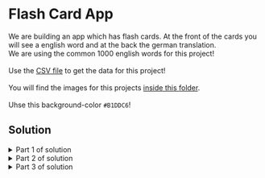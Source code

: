 # Flash Card App

We are building an app which has flash cards. At the front of the cards you will see a english word and at the back the german translation.
<br>
We are using the common 1000 english words for this project!
<br>
<br>
Use the [CSV file](https://github.com/Olexandr-Andriyenko/Python-learning-path/blob/main/Files/data_flash_card.csv) to get the data for this project!
<br>
<br>
You will find the images for this projects [inside this folder](https://github.com/Olexandr-Andriyenko/Python-learning-path/tree/main/illustrations/flash_card_images).
<br>
<br>
Uhse this background-color `#B1DDC6`!

## Solution



<details>
 <summary>Part 1 of solution</summary>

Set up the UI!
  
  ```python
# ------------ MODULES ------------ #
import tkinter as tk


# ------------ CONSTANTS ------------ #
BACKGROUND_COLOR = "#B1DDC6"
FRONT_1= ("Ariel", 40, "italic")
FRONT_2 = ("Ariel", 60, "bold")

# ------------ UI SETUP ------------ #
root = tk.Tk()
root.title("Flash Card")
root.config(padx=50, pady=50, background=BACKGROUND_COLOR)

# Canvas
image_front = tk.PhotoImage(file="card_front.png")
canvas = tk.Canvas(height=526, width=800, background=BACKGROUND_COLOR, highlightthickness=0)
canvas.create_image(400, 263, image=image_front)
canvas.grid(row=0, column=0, columnspan=2)
# Text on Canvas
canvas.create_text(400, 150, text="Title", font=FRONT_1)
canvas.create_text(400, 263, text="word", font=FRONT_2)

# Buttons
cross_image = tk.PhotoImage(file="wrong.png")
unknown_button = tk.Button(image=cross_image)
unknown_button.grid(row=1, column=0)

check_image = tk.PhotoImage(file="right.png")
know_button = tk.Button(image=check_image)
know_button.grid(row=1, column=1)

root.mainloop()
  ```
  
</details>

<details>
 <summary>Part 2 of solution</summary>

 Pick a random word and change the words randomly by pressing one of the buttons.
 Use the pandas libary to read the csv!
  
  ```python
# ------------ MODULES ------------ #
import tkinter as tk
import pandas as pd

# ------------ CONSTANTS ------------ #
BACKGROUND_COLOR = "#B1DDC6"
FRONT_1= ("Ariel", 40, "italic")
FRONT_2 = ("Ariel", 60, "bold")
import random

# ------------ DATA READ ------------ #
# Save the csv file inside a dataframe
df = pd.read_csv("data_flash_card.csv")
df_dict = df.to_dict(orient="records")  # Convert df to dictionary

# ------------ FUNCTIONS ------------ #
def next_card():
    current_card = random.choice(df_dict)
    random_word = current_card["English"]
    canvas.itemconfig(card_title, text="English")
    canvas.itemconfig(card_word, text=random_word)


# ------------ UI SETUP ------------ #
root = tk.Tk()
root.title("Flash Card")
root.config(padx=50, pady=50, background=BACKGROUND_COLOR)

# Canvas
image_front = tk.PhotoImage(file="card_front.png")
canvas = tk.Canvas(height=526, width=800, background=BACKGROUND_COLOR, highlightthickness=0)
canvas.create_image(400, 263, image=image_front)
canvas.grid(row=0, column=0, columnspan=2)
# Text on Canvas
card_title = canvas.create_text(400, 150, text="Title", font=FRONT_1)
card_word = canvas.create_text(400, 263, text="word", font=FRONT_2)

# Buttons
cross_image = tk.PhotoImage(file="wrong.png")
unknown_button = tk.Button(image=cross_image, command=next_card)
unknown_button.grid(row=1, column=0)

check_image = tk.PhotoImage(file="right.png")
know_button = tk.Button(image=check_image, command=next_card)
know_button.grid(row=1, column=1)

# Call here the function next_card, to show at the start the first word!
next_card()





root.mainloop()

  ```
  
</details>

<details>
 <summary>Part 3 of solution</summary>

Add the back side of the card and keep switching the words each 3 seconds.
  
  ```python
# ------------ MODULES ------------ #
import tkinter as tk
import pandas as pd

# ------------ CONSTANTS ------------ #
BACKGROUND_COLOR = "#B1DDC6"
FRONT_1= ("Ariel", 40, "italic")
FRONT_2 = ("Ariel", 60, "bold")
import random

# ------------ DATA READ ------------ #
# Save the csv file inside a dataframe
df = pd.read_csv("data_flash_card.csv")
df_dict = df.to_dict(orient="records")  # Convert df to dictionary
current_card = {}  # We will store here a random dictionary with eng and ger word

# ------------ FUNCTIONS ------------ #
def next_card():
    global current_card, flip_timer
    root.after_cancel(flip_timer)  # Reset the timer
    current_card = random.choice(df_dict)  # This is still a dictionary
    random_word = current_card["English"]
    canvas.itemconfig(card_title, text="English", fill="black")
    canvas.itemconfig(card_word, text=random_word, fill="black")
    canvas.itemconfig(card_background, image=image_front)
    flip_timer = root.after(3000, func=flip_card)

def flip_card():
    canvas.itemconfig(card_title, text="German", fill="white")
    canvas.itemconfig(card_word, text=current_card["German"], fill="white")
    canvas.itemconfig(card_background, image=image_back)  # Change the image



# ------------ UI SETUP ------------ #
root = tk.Tk()
root.title("Flash Card")
root.config(padx=50, pady=50, background=BACKGROUND_COLOR)
# Call a function after delay in ms
flip_timer = root.after(3000, func=flip_card)  # If you go to a new card, card flips faster cuz 3 seconds counting down (bug)

# Canvas
image_front = tk.PhotoImage(file="card_front.png")
image_back = tk.PhotoImage(file="card_back.png")
canvas = tk.Canvas(height=526, width=800, background=BACKGROUND_COLOR, highlightthickness=0)
card_background = canvas.create_image(400, 263, image=image_front)
canvas.grid(row=0, column=0, columnspan=2)
# Text on Canvas
card_title = canvas.create_text(400, 150, text="Title", font=FRONT_1)
card_word = canvas.create_text(400, 263, text="word", font=FRONT_2)

# Buttons
cross_image = tk.PhotoImage(file="wrong.png")
unknown_button = tk.Button(image=cross_image, command=next_card)
unknown_button.grid(row=1, column=0)

check_image = tk.PhotoImage(file="right.png")
know_button = tk.Button(image=check_image, command=next_card)
know_button.grid(row=1, column=1)

# Call here the function next_card, to show at the start the first word!
next_card()






root.mainloop()

  ```
  
</details>
